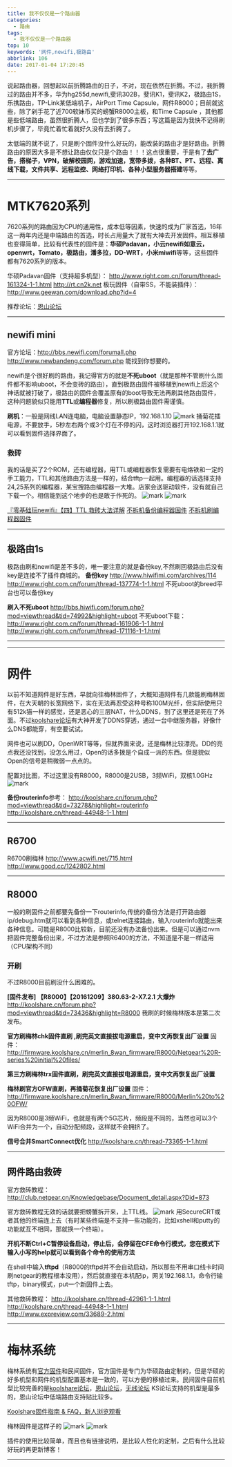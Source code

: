 ```yaml
---
title: 我不仅仅是一个路由器
categories:
  - 路由
tags:
  - 我不仅仅是一个路由器
top: 10
keywords: '网件,newifi,极路由'
abbrlink: 106
date: 2017-01-04 17:20:45
---
```


说起路由器，回想起以前折腾路由的日子，不对，现在依然在折腾。不过，我折腾过的路由并不多，华为hg255d,newifi,斐讯302B，斐讯K1，斐讯K2，极路由1S，乐携路由，TP-Link某低端机子，AirPort Time Capsule，网件R8000；目前就这些，除了剁手花了近700软妹币买的螃蟹R8000主板，和Time Capsule ，其他都是些低端路由，虽然很折腾人，但也学到了很多东西；写这篇是因为我快不记得刷机步骤了，毕竟忙着忙着就好久没有去折腾了。

太低端的就不说了，只是刷个固件没什么好玩的，能改装的路由才是好路由。折腾路由的原因大多是不想让路由仅仅只是个路由！！！这点很重要，于是有了**去广告，搭梯子，VPN，破解校园网，游戏加速，宽带多拨，各种BT、PT、远程、离线下载，文件共享、远程监控、网络打印机、各种小型服务器搭建**等等。

---
# MTK7620系列
7620系列的路由因为CPU的通用性，成本低等因素，快速的成为厂家首选，16年这一两年内还是中端路由的首选，时长占用量大了就有大神去开发固件。相互移植也变得简单，比较有代表性的固件是：**华硕Padavan，小云newifi如意云，openwrt，Tomato，极路由，潘多拉，DD-WRT，小米miwifi**等等，这些固件都有7620系列的版本。

华硕Padavan固件（支持超多机型）：
http://www.right.com.cn/forum/thread-161324-1-1.html
http://rt.cn2k.net
极玩固件（自带SS，不能装插件）：http://www.geewan.com/download.php?id=4

推荐论坛：[恩山论坛](http://www.right.com.cn/forum/forum.php)

---
## newifi mini
官方论坛：http://bbs.newifi.com/forumall.php
http://www.newbandeng.com/forum.php
能找到你想要的。

newifi是个很好刷的路由，我记得官方的就是**不死uboot**（就是那种不管刷什么固件都不影响uboot，不会变砖的路由），直到极路由固件被移植到newifi上后这个神话就被打破了，极路由的固件会覆盖原有的boot导致无法再刷其他路由固件，这种问题貌似只能用**TTL**或**编程器**修复，所以刷极路由固件需谨慎。

**刷机**：一般是网线LAN连电脑，电脑设置静态IP，192.168.1.10
![mark](http://ofyfogrgx.bkt.clouddn.com/blog/20170105/120913764.png)
捅菊花插电源，不要放手，5秒左右两个或3个灯在不停的闪，这时浏览器打开192.168.1.1就可以看到固件选择界面了。

### 救砖
我的话是买了2个ROM，还有编程器，用TTL或编程器恢复需要有电烙铁和一定的手工能力，TTL和其他路由方法是一样的，结合tftp一起用。编程器的话选择支持24,25系列的编程器，某宝搜路由编程器一大堆。店家会送驱动软件，没有就自己下载一个。相信能到这个地步的也是敢于作死的。
![mark](http://ofyfogrgx.bkt.clouddn.com/blog/20170105/122600937.jpg)
![mark](http://ofyfogrgx.bkt.clouddn.com/blog/20170105/121622216.jpg)

[『零基础玩newifi』【四】TTL 救砖大法详解](http://www.newbandeng.com/thread-10936-1-1.html)
[不拆机备份编程器固件](http://www.newbandeng.com/forum.php?mod=viewthread&tid=10893&extra)
[不拆机刷编程器固件](http://www.newbandeng.com/forum.php?mod=viewthread&tid=10946&extra=)

---
## 极路由1s
极路由刷和newifi是差不多的，唯一要注意的就是备份key,不然刷回极路由后没有key是连接不了插件商城的。
**备份key**
http://www.hiwifimi.com/archives/114
http://www.right.com.cn/forum/thread-137774-1-1.html
不死uboot的breed平台也可以备份key

**刷入不死uboot**
http://bbs.hiwifi.com/forum.php?mod=viewthread&tid=74992&highlight=uboot
不死uboot下载：http://www.right.com.cn/forum/thread-161906-1-1.html
http://www.right.com.cn/forum/thread-171116-1-1.html

---

---
# 网件
以前不知道网件是好东西，早就向往梅林固件了，大概知道网件有几款能刷梅林固件，在大天朝的长宽网络下，实在无法再忍受这种号称100M光纤，但实际使用只有512k猫一样的感觉，还是恶心的三层NAT，什么DDNS，到了这里还是死在了外面。不过[koolshare论坛](http://koolshare.cn/portal.php)有大神开发了DDNS穿透，通过一台中继服务器，好像什么DNS都能穿，有空要试试。


网件也可以刷DD，OpenWRT等等，但就界面来说，还是梅林比较漂亮。DD的亮点我还没找到，没怎么用过，Open的话多拨是个自成一派的东西。但是貌似Open的信号是稍微弱一点点的。

配置对比图，不过这里没有R8000，R8000是2USB，3频WiFi，双核1.0GHz
![mark](http://ofyfogrgx.bkt.clouddn.com/blog/20170105/145246017.jpg)

**备份routerinfo**参考：
http://koolshare.cn/forum.php?mod=viewthread&tid=73278&highlight=routerinfo
http://koolshare.cn/thread-44948-1-1.html

---
## R6700
R6700刷梅林
http://www.acwifi.net/715.html
http://www.good.cc/1242802.html

---
## R8000
一般的刷固件之前都要先备份一下routerinfo,传统的备份方法是打开路由器ip/debug.htm就可以看到各种信息，或telnet连接路由，输入routerinfo就能出来各种信息。可能是R8000比较新，目前还没有办法备份出来。但是可以通过nvm把固件完整备份出来，不过方法是参照R6400的方法，不知道是不是一样适用（CPU架构不同）

### 开刷
不过R8000目前刷没什么困难的。

**[固件发布] 【R8000】【20161209】380.63-2-X7.2.1 大爆炸**
http://koolshare.cn/forum.php?mod=viewthread&tid=73436&highlight=R8000
我刷的时候梅林版本是第二次发布。


**官方刷梅林chk固件直刷 ,刷完英文直接拔电源重启，变中文再恢复出厂设置**
固件：http://firmware.koolshare.cn/merlin_8wan_firmware/R8000/Netgear%20R-series%20initial%20files/

**第三方刷梅林trx固件直刷，刷完英文直接拔电源重启，变中文再恢复出厂设置**

**梅林刷官方OFW直刷，再捅菊花恢复出厂设置**
固件：http://firmware.koolshare.cn/merlin_8wan_firmware/R8000/Merlin%20to%20OFW/


因为R8000是3频WiFi，也就是有两个5G芯片，频段是不同的，当然也可以3个WiFi合并为一个，自动分配频段，这样就不会拥挤了。

**信号合并SmartConnect优化**
http://koolshare.cn/thread-73365-1-1.html

---
## 网件路由救砖
官方救砖教程：http://club.netgear.cn/Knowledgebase/Document_detail.aspx?Did=873

官方救砖教程无效的话就要把螃蟹拆开来，上TTL线。
![mark](http://ofyfogrgx.bkt.clouddn.com/blog/20170105/151747137.jpg)
用SecureCRT或者其他的终端连上去（有时某些终端是不支持一些功能的，比如xshell和putty的功能就互不相同，那就换一个终端）。

**开机不断Ctrl+C暂停设备启动，停止后，会停留在CFE命令行模式，您在模式下输入小写的help就可以看到各个命令的使用方法**

在shell中输入**tftpd**（R8000的tftpd并不会自动启动，所以那些不用串口线卡时间刷netgear的教程根本没用），然后就直接在本机配ip，网关192.168.1.1，命令行输tftp，binary模式，put一个新固件上去。

其他救砖教程：
http://koolshare.cn/thread-42961-1-1.html
http://koolshare.cn/thread-44948-1-1.html
http://www.expreview.com/33689-2.html


---
# 梅林系统
梅林系统有[官方固件](http://asuswrt.lostrealm.ca/)和民间固件，官方固件是专门为华硕路由定制的，但是华硕的好多机型和网件的机型配置基本是一致的，可以方便的移植过来。民间固件目前机型比较完善的是[koolshare论坛](http://firmware.koolshare.cn/)，[恩山论坛](http://www.right.com.cn/forum/forum.php)，[无线论坛](http://www.anywlan.com/)
KS论坛支持的机型是最多的，恩山论坛中低端路由支持贴比较多。

[Koolshare固件指南 & FAQ，新人浏览观看](http://koolshare.cn/thread-4602-1-1.html)

梅林固件是这样子的
![mark](http://ofyfogrgx.bkt.clouddn.com/blog/20170105/154859008.png)
![mark](http://ofyfogrgx.bkt.clouddn.com/blog/20170105/155001133.png)

插件的使用比较简单，而且也有链接说明，是比较人性化的定制，之后有什么比较好玩的再更新博客！


---